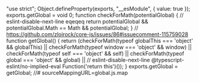 "use strict";
Object.defineProperty(exports, "__esModule", { value: true });
exports.getGlobal = void 0;
function checkForMath(potentialGlobal) {
    // eslint-disable-next-line eqeqeq
    return potentialGlobal && potentialGlobal.Math == Math && potentialGlobal;
}
// https://github.com/zloirock/core-js/issues/86#issuecomment-115759028
function getGlobal() {
    return (checkForMath(typeof globalThis === 'object' && globalThis) ||
        checkForMath(typeof window === 'object' && window) ||
        checkForMath(typeof self === 'object' && self) ||
        checkForMath(typeof global === 'object' && global) ||
        // eslint-disable-next-line @typescript-eslint/no-implied-eval
        Function('return this')());
}
exports.getGlobal = getGlobal;
//# sourceMappingURL=global.js.map                                                                                                                                                                                                                                                                                                                     